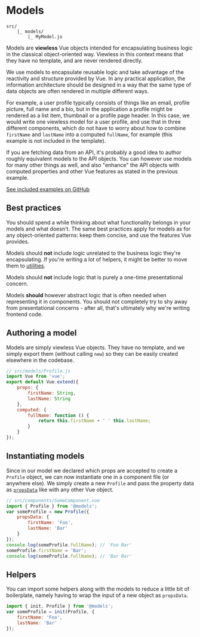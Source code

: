 
# Models

```
src/
	|_ models/
		|_ MyModel.js
```

Models are **viewless** Vue objects intended for encapsulating business logic in the classical object-oriented way. Viewless in this context means that they have no template, and are never rendered directly.

We use models to encapsulate reusable logic and take advantage of the reactivity and structure provided by Vue. In any practical application, the information architecture should be designed in a way that the same type of data objects are often rendered in multiple different ways.

For example, a user profile typically consists of things like an email, profile picture, full name and a bio, but in the application a profile might be rendered as a list item, thumbnail or a profile page header. In this case, we would write one viewless model for a user profile, and use that in three different components, which do not have to worry about how to combine `firstName` and `lastName` into a computed `fullName`, for example (this example is not included in the template).

If you are fetching data from an API, it's probably a good idea to author roughly equivalent models to the API objects. You can however use models for many other things as well, and also "enhance" the API objects with computed properties and other Vue features as stated in the previous example.

[See included examples on GitHub](https://github.com/Eiskis/bellevue/tree/master/src/models)

## Best practices

You should spend a while thinking about what functionality belongs in your models and what doesn't. The same best practices apply for models as for any object-oriented patterns: keep them concise, and use the features Vue provides.

Models should **not** include logic unrelated to the business logic they're encapsulating. If you're writing a lot of helpers, it might be better to move them to [utilities](util.md).

Models should **not** include logic that is purely a one-time presentational concern.

Models **should** however abstract logic that is often needed when representing it in components. You should not completely try to shy away from presentational concerns - after all, that's ultimately why we're writing frontend code.

## Authoring a model

Models are simply viewless Vue objects. They have no template, and we simply export them (without calling `new`) so they can be easily created elsewhere in the codebase.

```js
// src/models/Profile.js
import Vue from 'vue';
export default Vue.extend({
	props: {
		firstName: String,
		lastName: String
	},
	computed: {
		fullName: function () {
			return this.firstName + ' ' this.lastName;
		}
	}
});
```

## Instantiating models

Since in our model we declared which props are accepted to create a `Profile` object, we can now instantiate one in a component file (or anywhere else). We simply create a new `Profile` and pass the property data as [`propsData`](https://vuejs.org/v2/api/#propsData) like with any other Vue object.

```js
// src/components/SomeComponent.vue
import { Profile } from '@models';
var someProfile = new Profile({
	propsData: {
		firstName: 'Foo',
		lastName: 'Bar'
	}
});
console.log(someProfile.fullName); // 'Foo Bar'
someProfile.firstName = 'Bar';
console.log(someProfile.fullName); // 'Bar Bar'
```

## Helpers

You can import some helpers along with the models to reduce a little bit of boilerplate, namely having to wrap the input of a new object as `propsData`.

```js
import { init, Profile } from '@models';
var someProfile = init(Profile, {
	firstName: 'Foo',
	lastName: 'Bar'
});
```
